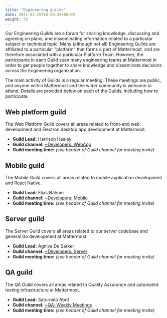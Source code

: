 ```yaml
---
title: "Engineering guilds"
date: 2021-01-25T16:50:35+00:00
weight: 50
---
```


Our Engineering Guilds are a forum for sharing knowledge, discussing and agreeing on plans, and disseminating information related to a particular subject or technical topic. Many (although not all) Engineering Guilds are affiliated to a particular "platform" that forms a part of Mattermost, and are therefore associated with a particular Platform Team. However, the participants in each Guild span many engineering teams at Mattermost in order to get people together to share knowledge and disseminate decisions across the Engineering organization.

The main activity of Guilds is a regular meeting. These meetings are public, and anyone within Mattermost and the wider community is welcome to attend. Details are provided below on each of the Guilds, including how to participate.

## Web platform guild

The Web Platform Guild covers all areas related to front-end web development and Electron desktop app development at Mattermost.

- **Guild Lead:** Harrison Healey
- **Guild channel:** [~Developers: WebApp](https://community.mattermost.com/core/channels/webapp)
- **Guild meeting time:** *(see header of Guild channel for meeting invite)*

## Mobile guild

The Mobile Guild covers all areas related to mobile application development and React Native.

- **Guild Lead:** Elias Nahum
- **Guild channel:** [~Developers: Mobile](https://community.mattermost.com/core/channels/native-mobile-apps)
- **Guild meeting time:** *(see header of Guild channel for meeting invite)*

## Server guild

The Server Guild covers all areas related to our server codebase and general Go development at Mattermost.

- **Guild Lead:** Agniva De Sarker
- **Guild channel:** [~Developers: Server](https://community.mattermost.com/core/channels/developers-server)
- **Guild meeting time:** *(see header of Guild channel for meeting invite)*

## QA guild

The QA Guild covers all areas related to Quality Assurance and automated testing infrastructure at Mattermost.

- **Guild Lead:** Saturnino Abril
- **Guild channel:** [~QA: Weekly Meetings](https://community.mattermost.com/core/channels/qa-weekly-meetings)
- **Guild meeting time:** *(see header of Guild channel for meeting invite)*

